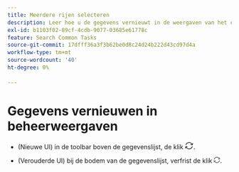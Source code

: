 ```yaml
---
title: Meerdere rijen selecteren
description: Leer hoe u de gegevens vernieuwt in de weergaven van het campagnebeheer.
exl-id: b1103f02-89cf-4cdb-9077-03685e61778c
feature: Search Common Tasks
source-git-commit: 17dfff36a3f3b62be0d8c24d24b222d43cd97d4a
workflow-type: tm+mt
source-wordcount: '40'
ht-degree: 0%

---
```


# Gegevens vernieuwen in beheerweergaven

* (Nieuwe UI) in de toolbar boven de gegevenslijst, de klik ![&#x200B; verfrist zich &#x200B;](/help/search-social-commerce/assets/refresh-new.png).

* (Verouderde UI) bij de bodem van de gegevenslijst, verfrist de klik ![&#x200B; zich &#x200B;](/help/search-social-commerce/assets/refresh.png).
